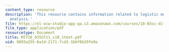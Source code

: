 ```yaml
---
content_type: resource
description: 'This resource contains information related to logistic model: qualitative
  analysis.'
file: https://ol-ocw-studio-app-qa.s3.amazonaws.com/courses/18-03sc-differential-equations-fall-2011/9893a2556a1d21717cd31bbf6b29fe9a_MIT18_03SCF11_s10_1text.pdf
file_type: application/pdf
resourcetype: Document
title: MIT18_03SCF11_s10_1text.pdf
uid: 9893a255-6a1d-2171-7cd3-1bbf6b29fe9a
---
```

